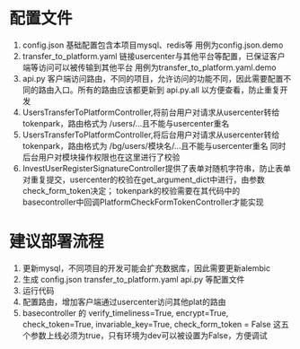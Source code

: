 # 配置文件
1. config.json 基础配置包含本项目mysql、redis等 用例为config.json.demo
2. transfer_to_platform.yaml 链接usercenter与其他平台等配置，已保证客户端等访问可以被传输到其他平台 用例为transfer_to_platform.yaml.demo
3. api.py 客户端访问路由，不同的项目，允许访问的功能不同，因此需要配置不同的路由入口。所有的路由应该都更新到 api.py.all  以方便查看，防止重复开发
4. UsersTransferToPlatformController,将前台用户对请求从usercenter转给tokenpark，路由格式为 /users/...且不能与usercenter重名
5. UsersTransferToPlatformController,将后台用户对请求从usercenter转给tokenpark，路由格式为 /bg/users/模块名/...且不能与usercenter重名
同时后台用户对模块操作权限也在这里进行了校验
6. InvestUserRegisterSignatureController提供了表单对随机字符串，防止表单对重复提交，usercenter的校验在get_argument_dict中进行，由参数check_form_token决定；
tokenpark的校验需要在其代码中的basecontroller中回调PlatformCheckFormTokenController才能实现

# 建议部署流程
1. 更新mysql，不同项目的开发可能会扩充数据库，因此需要更新alembic
2. 生成 config.json transfer_to_platform.yaml api.py 等配置文件
3. 运行代码
4. 配置路由，增加客户端通过usercenter访问其他plat的路由
5. basecontroller 的
verify_timeliness=True, encrypt=True, check_token=True, invariable_key=True, check_form_token = False
这五个参数上线必须为true，只有环境为dev可以被设置为False，方便调试
